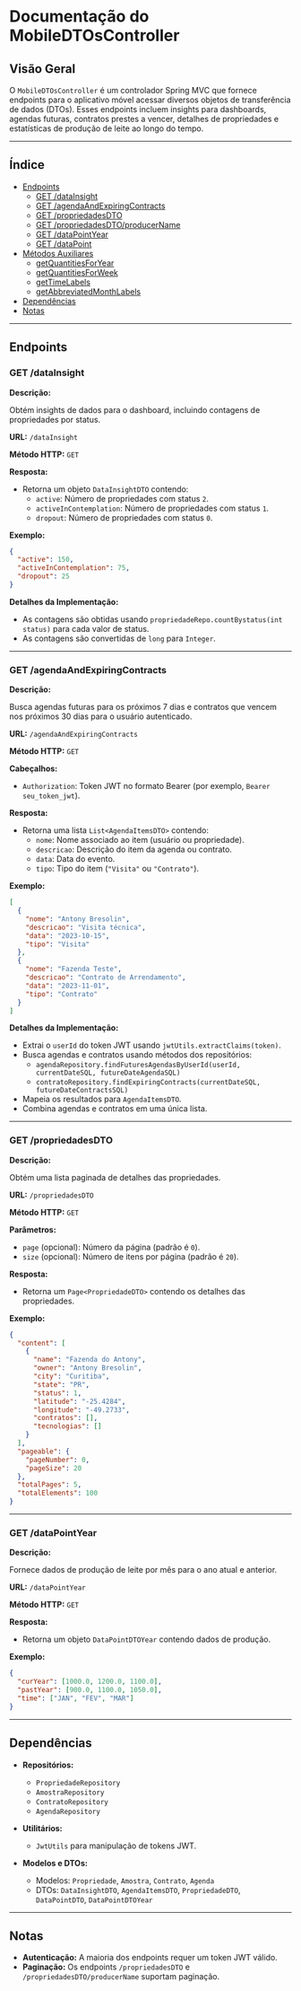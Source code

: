 
# Documentação do MobileDTOsController

## Visão Geral

O `MobileDTOsController` é um controlador Spring MVC que fornece endpoints para o aplicativo móvel acessar diversos objetos de transferência de dados (DTOs). Esses endpoints incluem insights para dashboards, agendas futuras, contratos prestes a vencer, detalhes de propriedades e estatísticas de produção de leite ao longo do tempo.

---

## Índice

- [Endpoints](#endpoints)
  - [GET /dataInsight](#get-datainsight)
  - [GET /agendaAndExpiringContracts](#get-agendaandexpiringcontracts)
  - [GET /propriedadesDTO](#get-propriedadesdto)
  - [GET /propriedadesDTO/producerName](#get-propriedadesdtoproducername)
  - [GET /dataPointYear](#get-datapointyear)
  - [GET /dataPoint](#get-datapoint)
- [Métodos Auxiliares](#métodos-auxiliares)
  - [getQuantitiesForYear](#getquantitiesforyear)
  - [getQuantitiesForWeek](#getquantitiesforweek)
  - [getTimeLabels](#gettimelabels)
  - [getAbbreviatedMonthLabels](#getabbreviatedmonthlabels)
- [Dependências](#dependências)
- [Notas](#notas)

---

## Endpoints

### GET /dataInsight

**Descrição:**

Obtém insights de dados para o dashboard, incluindo contagens de propriedades por status.

**URL:** `/dataInsight`

**Método HTTP:** `GET`

**Resposta:**

- Retorna um objeto `DataInsightDTO` contendo:
  - `active`: Número de propriedades com status `2`.
  - `activeInContemplation`: Número de propriedades com status `1`.
  - `dropout`: Número de propriedades com status `0`.

**Exemplo:**

```json
{
  "active": 150,
  "activeInContemplation": 75,
  "dropout": 25
}
```

**Detalhes da Implementação:**

- As contagens são obtidas usando `propriedadeRepo.countBystatus(int status)` para cada valor de status.
- As contagens são convertidas de `long` para `Integer`.

---

### GET /agendaAndExpiringContracts

**Descrição:**

Busca agendas futuras para os próximos 7 dias e contratos que vencem nos próximos 30 dias para o usuário autenticado.

**URL:** `/agendaAndExpiringContracts`

**Método HTTP:** `GET`

**Cabeçalhos:**

- `Authorization`: Token JWT no formato Bearer (por exemplo, `Bearer seu_token_jwt`).

**Resposta:**

- Retorna uma lista `List<AgendaItemsDTO>` contendo:
  - `nome`: Nome associado ao item (usuário ou propriedade).
  - `descricao`: Descrição do item da agenda ou contrato.
  - `data`: Data do evento.
  - `tipo`: Tipo do item (`"Visita"` ou `"Contrato"`).

**Exemplo:**

```json
[
  {
    "nome": "Antony Bresolin",
    "descricao": "Visita técnica",
    "data": "2023-10-15",
    "tipo": "Visita"
  },
  {
    "nome": "Fazenda Teste",
    "descricao": "Contrato de Arrendamento",
    "data": "2023-11-01",
    "tipo": "Contrato"
  }
]
```

**Detalhes da Implementação:**

- Extrai o `userId` do token JWT usando `jwtUtils.extractClaims(token)`.
- Busca agendas e contratos usando métodos dos repositórios:
  - `agendaRepository.findFuturesAgendasByUserId(userId, currentDateSQL, futureDateAgendaSQL)`
  - `contratoRepository.findExpiringContracts(currentDateSQL, futureDateContractsSQL)`
- Mapeia os resultados para `AgendaItemsDTO`.
- Combina agendas e contratos em uma única lista.

---

### GET /propriedadesDTO

**Descrição:**

Obtém uma lista paginada de detalhes das propriedades.

**URL:** `/propriedadesDTO`

**Método HTTP:** `GET`

**Parâmetros:**

- `page` (opcional): Número da página (padrão é `0`).
- `size` (opcional): Número de itens por página (padrão é `20`).

**Resposta:**

- Retorna um `Page<PropriedadeDTO>` contendo os detalhes das propriedades.

**Exemplo:**

```json
{
  "content": [
    {
      "name": "Fazenda do Antony",
      "owner": "Antony Bresolin",
      "city": "Curitiba",
      "state": "PR",
      "status": 1,
      "latitude": "-25.4284",
      "longitude": "-49.2733",
      "contratos": [],
      "tecnologias": []
    }
  ],
  "pageable": {
    "pageNumber": 0,
    "pageSize": 20
  },
  "totalPages": 5,
  "totalElements": 100
}
```

---

### GET /dataPointYear

**Descrição:**

Fornece dados de produção de leite por mês para o ano atual e anterior.

**URL:** `/dataPointYear`

**Método HTTP:** `GET`

**Resposta:**

- Retorna um objeto `DataPointDTOYear` contendo dados de produção.

**Exemplo:**

```json
{
  "curYear": [1000.0, 1200.0, 1100.0],
  "pastYear": [900.0, 1100.0, 1050.0],
  "time": ["JAN", "FEV", "MAR"]
}
```

---

## Dependências

- **Repositórios:**
  - `PropriedadeRepository`
  - `AmostraRepository`
  - `ContratoRepository`
  - `AgendaRepository`

- **Utilitários:**
  - `JwtUtils` para manipulação de tokens JWT.

- **Modelos e DTOs:**
  - Modelos: `Propriedade`, `Amostra`, `Contrato`, `Agenda`
  - DTOs: `DataInsightDTO`, `AgendaItemsDTO`, `PropriedadeDTO`, `DataPointDTO`, `DataPointDTOYear`

---

## Notas

- **Autenticação:** A maioria dos endpoints requer um token JWT válido.
- **Paginação:** Os endpoints `/propriedadesDTO` e `/propriedadesDTO/producerName` suportam paginação.

